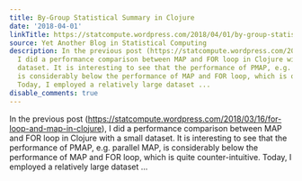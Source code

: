 ```yaml
---
title: By-Group Statistical Summary in Clojure
date: '2018-04-01'
linkTitle: https://statcompute.wordpress.com/2018/04/01/by-group-statistical-summary-in-clojure/
source: Yet Another Blog in Statistical Computing
description: In the previous post (https://statcompute.wordpress.com/2018/03/16/for-loop-and-map-in-clojure),
  I did a performance comparison between MAP and FOR loop in Clojure with a small
  dataset. It is interesting to see that the performance of PMAP, e.g. parallel MAP,
  is considerably below the performance of MAP and FOR loop, which is quite counter-intuitive.
  Today, I employed a relatively large dataset ...
disable_comments: true
---
```

In the previous post (https://statcompute.wordpress.com/2018/03/16/for-loop-and-map-in-clojure), I did a performance comparison between MAP and FOR loop in Clojure with a small dataset. It is interesting to see that the performance of PMAP, e.g. parallel MAP, is considerably below the performance of MAP and FOR loop, which is quite counter-intuitive. Today, I employed a relatively large dataset ...